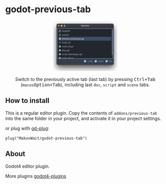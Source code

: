 # godot-previous-tab

<p align="center"><img src="https://github.com/MakovWait/godot-previous-tab/blob/main/assets/screenshot.png" width="40%"/></p>
<p align="center">Switch to the previously active tab (last tab) by pressing <kbd>Ctrl+Tab</kbd> (<code>macos</code><kbd>Option+Tab</kbd>), including last <code>doc</code>, <code>script</code> and <code>scene</code> tabs.</p>

How to install
-----------------

This is a regular editor plugin.
Copy the contents of `addons/previous-tab` into the same folder in your project, and activate it in your project settings.

or plug with <a href="https://github.com/imjp94/gd-plug">gd-plug</a>:
```gdscript
plug("MakovWait/godot-previous-tab")
```

About
-----------

Godot4 editor plugin. 

More plugins <a href="https://github.com/MakovWait/godot4-plugins">godot4-plugins</a>
